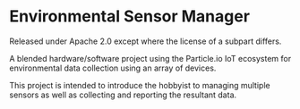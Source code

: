 # Environmental Sensor Manager

Released under Apache 2.0 except where the license of a subpart differs.

A blended hardware/software project using the Particle.io IoT ecosystem for environmental data collection using an array of devices.

This project is intended to introduce the hobbyist to managing multiple sensors as well as collecting and reporting the resultant data.


